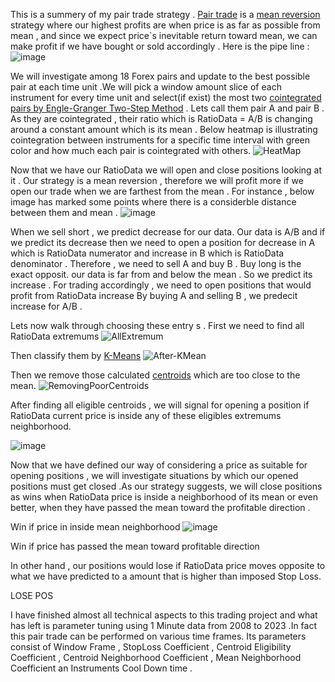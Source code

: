 
This is a summery of my pair trade strategy . [Pair trade](https://en.wikipedia.org/wiki/Pairs_trade) is a [mean reversion](https://en.wikipedia.org/wiki/Mean_reversion_(finance)) strategy where our highest profits are when price is as far as possible from mean , and since we expect price`s inevitable return toward mean, we can make profit if we have bought or sold accordingly . Here is the pipe line :
![image](https://user-images.githubusercontent.com/76734519/228854482-d3f36b2b-c828-4696-ad3d-45792192a082.png)



We will investigate among 18 Forex pairs and update to the best possible pair at each time unit .We will pick a window amount slice of each instrument for every time unit and select(if exist)  the most two [cointegrated pairs by Engle-Granger Two-Step Method](https://corporatefinanceinstitute.com/resources/data-science/cointegration/) . Lets call them pair A and pair B .  As they are cointegrated , their ratio which is RatioData = A/B is changing around a constant amount which is its mean . Below heatmap is illustrating cointegration between instruments for a specific time interval with green color and how much each pair is cointegrated with others.
![HeatMap](https://user-images.githubusercontent.com/76734519/228843179-c1a01357-619f-44c0-bb11-21d2985603b2.png)



Now that we have our RatioData we will open and close positions looking at it . Our strategy is a mean reversion , therefore we will profit more if we open our trade when we are farthest from the mean . For instance , below image has marked some points where there is a considerble distance between them and mean . 
![image](https://user-images.githubusercontent.com/76734519/228852137-ad942223-82d6-4d6e-bfa6-b7f6fc238408.png)

When we sell short , we predict decrease for our data. Our data is A/B and if we predict its decrease then we need to open a position for decrease in A which is RatioData numerator and increase in B which is RatioData denominator . Therefore , we need to sell A and buy B . Buy long is the exact opposit. our data is far from and below the mean . So we predict its increase . For trading accordingly , we need to open positions that would profit from RatioData increase By buying A and selling B , we predecit increase for A/B . 


Lets now walk through choosing these entry s . First we need to find all RatioData extremums
![AllExtremum](https://user-images.githubusercontent.com/76734519/228848696-7b62408c-10fe-4723-a3d2-575c736100f7.png)

Then classify them by [K-Means](https://en.wikipedia.org/wiki/K-means_clustering) 
![After-KMean](https://user-images.githubusercontent.com/76734519/228848755-168d3d82-d71d-486d-8565-dab1225aaecf.png)

Then we remove those calculated [centroids](https://en.wikipedia.org/wiki/Centroid) which are too close to the mean. 
![RemovingPoorCentroids](https://user-images.githubusercontent.com/76734519/228848868-317c3575-ca42-4053-a059-4c8a0736ac22.png)


After finding all eligible centroids , we will signal for opening a position if RatioData current price is inside any of these eligibles extremums neighborhood.

![image](https://user-images.githubusercontent.com/76734519/228855041-1104a37e-de9e-41d5-8e41-b06d41c6ed6b.png)

Now that we have defined our way of considering a price as suitable for opening positions , we will investigate situations by which our opened positions must get closed .As our strategy suggests, we will close positions as wins when RatioData price is inside a neighborhood of its mean or even better, when they have passed the mean toward the profitable direction .
 
Win if price in inside mean neighborhood
![image](https://user-images.githubusercontent.com/76734519/228859737-22070e3b-5768-4e60-8bc8-a7a687d66376.png)

Win if price has passed the mean toward profitable direction
 
 In other hand , our positions would lose if RatioData price moves opposite to what we have predicted to a amount that is higher than imposed Stop Loss. 
 
LOSE POS
 
 I have finished almost all technical aspects to this trading project and what has left is parameter tuning using 1 Minute data from 2008 to 2023 .In fact this pair trade can be performed on various time frames.
 Its parameters consist of Window Frame , StopLoss Coefficient , Centroid Eligibility Coefficient , Centroid Neighborhood Coefficient , Mean Neighborhood Coefficient an Instruments Cool Down time .
